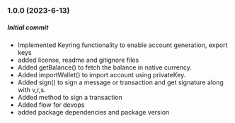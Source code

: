 ### 1.0.0 (2023-6-13)

##### Initial commit

- Implemented Keyring functionality to enable account generation, export keys
- added license, readme and gitignore files
- Added getBalance() to fetch the balance in native currency.
- Added importWallet() to import account using privateKey.
- Added sign() to sign a message or transaction and get signature along with v,r,s.
- Added method to sign a transaction
- Added flow for devops
- added package dependencies and package version